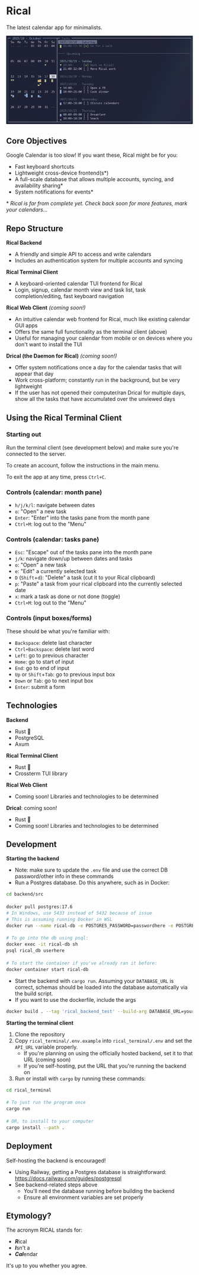 # Rical

The latest calendar app for minimalists.

![A screenshot of Rical's terminal UI](images/rical_terminal_screenshot.png)

## Core Objectives
Google Calendar is too slow! If you want these, Rical might be for you:
- Fast keyboard shortcuts
- Lightweight cross-device frontend(s\*)
- A full-scale database that allows multiple accounts, syncing, and availability sharing\*
- System notifications for events\*

\* *Rical is far from complete yet. Check back soon for more features, mark your calendars...*

## Repo Structure
**Rical Backend**
- A friendly and simple API to access and write calendars
- Includes an authentication system for multiple accounts and syncing

**Rical Terminal Client**
- A keyboard-oriented calendar TUI frontend for Rical
- Login, signup, calendar month view and task list, task completion/editing, fast keyboard navigation

**Rical Web Client** *(coming soon!)*
- An intuitive calendar web frontend for Rical, much like existing calendar GUI apps
- Offers the same full functionality as the terminal client (above)
- Useful for managing your calendar from mobile or on devices where you don't want to install the TUI

**Drical (the Daemon for Rical)** *(coming soon!)*
- Offer system notifications once a day for the calendar tasks that will appear that day
- Work cross-platform; constantly run in the background, but be very lightweight
- If the user has not opened their computer/ran Drical for multiple days, show all the tasks that have accumulated over the unviewed days

## Using the Rical Terminal Client
### Starting out
Run the terminal client (see development below) and make sure you're connected to the server.

To create an account, follow the instructions in the main menu.

To exit the app at any time, press `Ctrl+C`.

### Controls (calendar: month pane)
- `h/j/k/l`: navigate between dates
- `o`: "Open" a new task
- `Enter`: "Enter" into the tasks pane from the month pane
- `Ctrl+M`: log out to the "Menu"

### Controls (calendar: tasks pane)
- `Esc`: "Escape" out of the tasks pane into the month pane
- `j/k`: navigate down/up between dates and tasks
- `o`: "Open" a new task
- `e`: "Edit" a currently selected task
- `D` (`Shift`+`d`): "Delete" a task (cut it to your Rical clipboard)
- `p`: "Paste" a task from your rical clipboard into the currently selected date
- `x`: mark a task as done or not done (toggle)
- `Ctrl+M`: log out to the "Menu"

### Controls (input boxes/forms)
These should be what you're familiar with:
- `Backspace`: delete last character
- `Ctrl+Backspace`: delete last word
- `Left`: go to previous character
- `Home`: go to start of input
- `End`: go to end of input
- `Up` or `Shift`+`Tab`: go to previous input box
- `Down` or `Tab`: go to next input box
- `Enter`: submit a form

## Technologies
**Backend**
- Rust 🦀
- PostgreSQL
- Axum

**Rical Terminal Client**
- Rust 🦀
- Crossterm TUI library

**Rical Web Client**
- Coming soon! Libraries and technologies to be determined

**Drical**: coming soon!
- Rust 🦀
- Coming soon! Libraries and technologies to be determined

## Development
**Starting the backend**
- Note: make sure to update the `.env` file and use the correct DB password/other info in these commands
- Run a Postgres database. Do this anywhere, such as in Docker:
```sh
cd backend/src

docker pull postgres:17.6
# In Windows, use 5433 instead of 5432 because of issue
# This is assuming running Docker in WSL
docker run --name rical-db -e POSTGRES_PASSWORD=passwordhere -e POSTGRES_DB=rical_db -e POSTGRES_USER=userhere -e PGPORT=5433 -d -p 5433:5433 postgres

# To go into the db using psql:
docker exec -it rical-db sh
psql rical_db userhere

# To start the container if you've already ran it before:
docker container start rical-db
```
- Start the backend with `cargo run`. Assuming your `DATABASE_URL` is correct, schemas should be loaded into the database automatically via the build script.
- If you want to use the dockerfile, include the args
```sh
docker build . --tag 'rical_backend_test' --build-arg DATABASE_URL=yoururlhere --build-arg JWT_SECRET=yoursecrethere --build-arg PORT=3001
```

**Starting the terminal client**
1. Clone the repository
2. Copy `rical_terminal/.env.example` into `rical_terminal/.env` and set the `API_URL` variable properly.
    - If you're planning on using the officially hosted backend, set it to that URL (coming soon)
    - If you're self-hosting, put the URL that you're running the backend on
3. Run or install with `cargo` by running these commands:
```sh
cd rical_terminal

# To just run the program once
cargo run

# OR, to install to your computer
cargo install --path .
```

## Deployment
Self-hosting the backend is encouraged!
- Using Railway, getting a Postgres database is straightforward: <https://docs.railway.com/guides/postgresql>
- See backend-related steps above
    - You'll need the database running before building the backend
    - Ensure all environment variables are set properly

## Etymology?
The acronym RICAL stands for:
- ***R***ical
- ***I***sn't a
- ***Cal***endar

It's up to you whether you agree.
